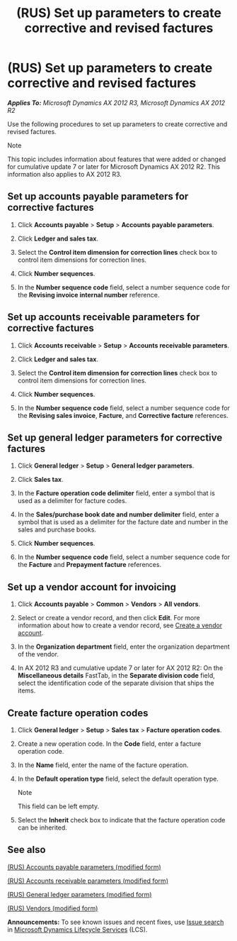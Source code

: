 ﻿---
title: (RUS) Set up parameters to create corrective and revised factures
TOCTitle: (RUS) Set up parameters to create corrective and revised factures
ms:assetid: dda1a7d4-a86e-486e-b108-6ac33a588faa
ms:mtpsurl: https://technet.microsoft.com/en-us/library/JJ923599(v=AX.60)
ms:contentKeyID: 52075446
ms.date: 04/18/2014
mtps_version: v=AX.60
f1_keywords:
- Russia
- corrective
- revised facture
---

# (RUS) Set up parameters to create corrective and revised factures 


_**Applies To:** Microsoft Dynamics AX 2012 R3, Microsoft Dynamics AX 2012 R2_

Use the following procedures to set up parameters to create corrective and revised factures.


> [!NOTE]
> <P>This topic includes information about features that were added or changed for cumulative update 7 or later for Microsoft Dynamics AX 2012 R2. This information also applies to AX 2012 R3.</P>



## Set up accounts payable parameters for corrective factures

1.  Click **Accounts payable** \> **Setup** \> **Accounts payable parameters**.

2.  Click **Ledger and sales tax**.

3.  Select the **Control item dimension for correction lines** check box to control item dimensions for correction lines.

4.  Click **Number sequences**.

5.  In the **Number sequence code** field, select a number sequence code for the **Revising invoice internal number** reference.

## Set up accounts receivable parameters for corrective factures

1.  Click **Accounts receivable** \> **Setup** \> **Accounts receivable parameters**.

2.  Click **Ledger and sales tax**.

3.  Select the **Control item dimension for correction lines** check box to control item dimensions for correction lines.

4.  Click **Number sequences**.

5.  In the **Number sequence code** field, select a number sequence code for the **Revising sales invoice**, **Facture**, and **Corrective facture** references.

## Set up general ledger parameters for corrective factures

1.  Click **General ledger** \> **Setup** \> **General ledger parameters**.

2.  Click **Sales tax**.

3.  In the **Facture operation code delimiter** field, enter a symbol that is used as a delimiter for facture codes.

4.  In the **Sales/purchase book date and number delimiter** field, enter a symbol that is used as a delimiter for the facture date and number in the sales and purchase books.

5.  Click **Number sequences**.

6.  In the **Number sequence code** field, select a number sequence code for the **Facture** and **Prepayment facture** references.

## Set up a vendor account for invoicing

1.  Click **Accounts payable** \> **Common** \> **Vendors** \> **All vendors**.

2.  Select or create a vendor record, and then click **Edit**. For more information about how to create a vendor record, see [Create a vendor account](create-a-vendor-account.md).

3.  In the **Organization department** field, enter the organization department of the vendor.

4.  In AX 2012 R3 and cumulative update 7 or later for AX 2012 R2: On the **Miscellaneous details** FastTab, in the **Separate division code** field, select the identification code of the separate division that ships the items.

## Create facture operation codes

1.  Click **General ledger** \> **Setup** \> **Sales tax** \> **Facture operation codes**.

2.  Create a new operation code. In the **Code** field, enter a facture operation code.

3.  In the **Name** field, enter the name of the facture operation.

4.  In the **Default operation type** field, select the default operation type.
    

    > [!NOTE]
    > <P>This field can be left empty.</P>



5.  Select the **Inherit** check box to indicate that the facture operation code can be inherited.

## See also

[(RUS) Accounts payable parameters (modified form)](https://technet.microsoft.com/en-us/library/jj923609\(v=ax.60\))

[(RUS) Accounts receivable parameters (modified form)](https://technet.microsoft.com/en-us/library/jj733289\(v=ax.60\))

[(RUS) General ledger parameters (modified form)](https://technet.microsoft.com/en-us/library/jj923603\(v=ax.60\))

[(RUS) Vendors (modified form)](https://technet.microsoft.com/en-us/library/dn126122\(v=ax.60\))

  
**Announcements:** To see known issues and recent fixes, use [Issue search](http://go.microsoft.com/fwlink/?linkid=389258) in [Microsoft Dynamics Lifecycle Services](http://go.microsoft.com/fwlink/?linkid=306505) (LCS).

